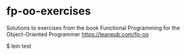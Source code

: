 fp-oo-exercises
===============

Solutions to exercises from the book Functional Programming for the Object-Oriented Programmer https://leanpub.com/fp-oo

$ lein test